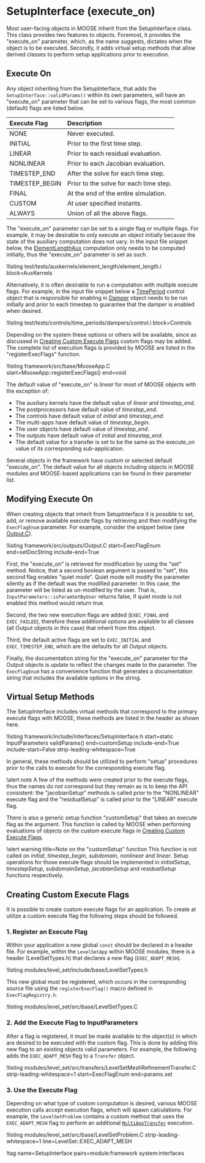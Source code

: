# SetupInterface (execute_on)

Most user-facing objects in MOOSE inherit from the SetupInterface class. This class provides two
features to objects. Foremost, it provides the "execute_on" parameter, which, as the name
suggests, dictates when the object is to be executed. Secondly, it adds virtual setup methods that
allow derived classes to perform setup applications prior to execution.

## Execute On

Any object inheriting from the SetupInterface, that adds the `SetupInterface::validParams()` within its
own parameters, will have an "execute_on" parameter that can be set to various flags, the most common (default)
flags are listed below.

| Execute Flag | Description |
| :- | :- |
NONE | Never executed.
INITIAL | Prior to the first time step.
LINEAR | Prior to each residual evaluation.
NONLINEAR | Prior to each Jacobian evaluation.
TIMESTEP_END | After the solve for each time step.
TIMESTEP_BEGIN | Prior to the solve for each time step.
FINAL | At the end of the entire simulation.
CUSTOM | At user specified instants.
ALWAYS | Union of all the above flags.

The "execute_on" parameter can be set to a single flag or multiple flags. For example, it may be
desirable to only execute an object initially because the state of the auxiliary computation does not
vary. In the input file snippet below, the [ElementLengthAux](/ElementLengthAux.md) computation only
needs to be computed initially, thus the "execute_on" parameter is set as such.

!listing test/tests/auxkernels/element_length/element_length.i block=AuxKernels

Alternatively, it is often desirable to run a computation with multiple execute flags. For example,
in the input file snippet below a [TimePeriod](/TimePeriod.md) control object that is responsible for
enabling in [Damper](/Dampers/index.md) object needs to be run initially and prior to each timestep
to guarantee that the damper is enabled when desired.

!listing test/tests/controls/time_periods/dampers/control.i block=Controls

Depending on the system these options or others will be available, since as discussed in
[Creating Custom Execute Flags](#creating-custom-execute-flags) custom flags may be added. The
complete list of execution flags is provided by MOOSE are listed in the "registerExecFlags" function.

!listing framework/src/base/MooseApp.C start=MooseApp::registerExecFlags() end=void

The default value of "execute_on" is *linear* for most of MOOSE objects with the exception of:

- The auxiliary kernels have the default value of *linear* and *timestep_end*.
- The postprocessors have default value of *timestep_end*.
- The controls have default value of *initial* and *timestep_end*.
- The multi-apps have default value of *timestep_begin*.
- The user objects have default value of *timestep_end*.
- The outputs have default value of *initial* and *timestep_end*.
- The default value for a transfer is set to be the same as the execute_on value of its corresponding sub-application.

Several objects in the framework have custom or selected default "execute_on".
The default value for all objects including objects in MOOSE modules and MOOSE-based
applications can be found in their parameter list.

## Modifying Execute On

When creating objects that inherit from SetupInterface it is possible to set, add, or remove
available execute flags by retrieving and then modifying the `ExecFlagEnum` parameter. For example,
consider the snippet below (see [Output.C](/framework/src/outputs/Output.C)).

!listing framework/src/outputs/Output.C start=ExecFlagEnum end=setDocString include-end=True

First, the "execute_on" is retrieved for modification by using the "set" method. Notice, that a
second boolean argument is passed to "set", this second flag enables "quiet mode". Quiet mode will
modify the parameter silently as if the default was the modified parameter. In this case, the
parameter will be listed as un-modified by the user. That is, `InputParameters::isParamSetByUser`
returns false, if quiet mode is not enabled this method would return true.

Second, the two new execution flags are added (`EXEC_FINAL` and `EXEC_FAILED`), therefore these
additional options are available to all classes (all Output objects in this case) that
inherit from this object.

Third, the default active flags are set to `EXEC_INITIAL` and `EXEC_TIMESTEP_END`, which
are the defaults for all Output objects.

Finally, the documentation string for the "execute_on" parameter for the Output objects is
update to reflect the changes made to the parameter. The `ExecFlagEnum` has a convenience function
that generates a documentation string that includes the available options in the string.


## Virtual Setup Methods

The SetupInterface includes virtual methods that correspond to the primary execute flags
with MOOSE, these methods are listed in the header as shown here.

!listing framework/include/interfaces/SetupInterface.h
         start=static InputParameters validParams()
         end=customSetup
         include-end=True
         include-start=False
         strip-leading-whitespace=True

In general, these methods should be utilized to perform "setup" procedures prior to the calls to
execute for the corresponding execute flag.

!alert note
A few of the methods were created prior to the execute flags, thus the names do not correspond but
they remain as is to keep the API consistent: the "jacobianSetup" methods is called prior to the
"NONLINEAR" execute flag and the "residualSetup" is called prior to the "LINEAR" execute flag.

There is also a generic setup function "customSetup" that takes an execute flag as the argument.
This function is called by MOOSE when performing evaluations of objects on the custom execute flags
in [Creating Custom Execute Flags](#creating-custom-execute-flags).

!alert warning title=Note on the "customSetup" function
This function is not called on *initial*, *timestep_begin*, *subdomain*, *nonlinear* and *linear*.
Setup operations for those execute flags should be implemented in *initialSetup*, *timestepSetup*,
*subdomainSetup*, *jacobianSetup* and *residualSetup* functions respectively.

## Creating Custom Execute Flags

It is possible to create custom execute flags for an application. To create at utilize a custom
execute flag the following steps should be followed.

### 1. Register an Execute Flag

Within your application a new global `const` should be declared in a header file. For example, within
the `LevelSetApp` within MOOSE modules, there is a header (LevelSetTypes.h) that declares a new
flag (`EXEC_ADAPT_MESH`).

!listing modules/level_set/include/base/LevelSetTypes.h

This new global must be registered, which occurs in the corresponding source file using the `registerExecFlag()` macro defined in `ExecFlagRegistry.h`.

!listing modules/level_set/src/base/LevelSetTypes.C

### 2. Add the Execute Flag to InputParameters

After a flag is registered, it must be made available to the object(s) in which are desired to be
executed with the custom flag. This is done by adding this new flag to an existing objects valid
parameters. For example, the following adds the `EXEC_ADAPT_MESH` flag to a `Transfer` object.

!listing modules/level_set/src/transfers/LevelSetMeshRefinementTransfer.C strip-leading-whitespace=1 start=ExecFlagEnum end=params.set<bool>


### 3. Use the Execute Flag

Depending on what type of custom computation is desired, various MOOSE execution calls accept
execution flags, which will spawn calculations. For example, the `LevelSetProblem` contains
a custom method that uses the `EXEC_ADAPT_MESH` flag to perform
an additional [`MultiAppTransfer`](Transfers/index.md) execution.

!listing modules/level_set/src/base/LevelSetProblem.C strip-leading-whitespace=1 line=LevelSet::EXEC_ADAPT_MESH

!tag name=SetupInterface pairs=module:framework system:interfaces
